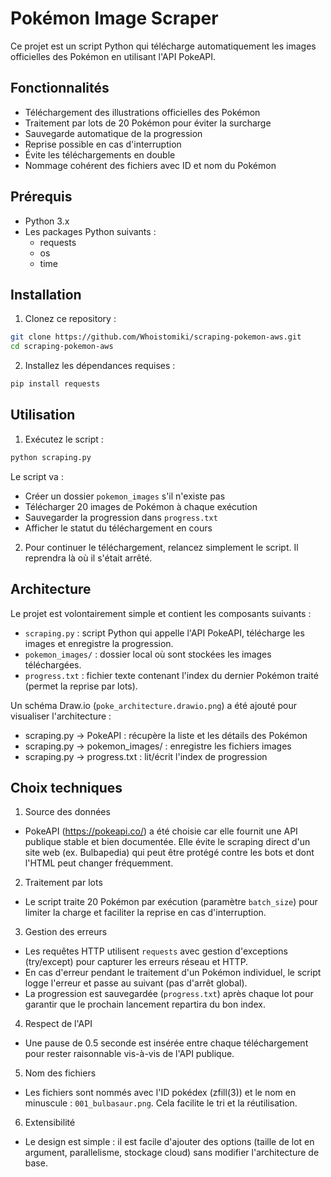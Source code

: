 # Pokémon Image Scraper

Ce projet est un script Python qui télécharge automatiquement les images officielles des Pokémon en utilisant l'API PokeAPI.

## Fonctionnalités

- Téléchargement des illustrations officielles des Pokémon
- Traitement par lots de 20 Pokémon pour éviter la surcharge
- Sauvegarde automatique de la progression
- Reprise possible en cas d'interruption
- Évite les téléchargements en double
- Nommage cohérent des fichiers avec ID et nom du Pokémon

## Prérequis

- Python 3.x
- Les packages Python suivants :
  - requests
  - os
  - time

## Installation

1. Clonez ce repository :
```bash
git clone https://github.com/Whoistomiki/scraping-pokemon-aws.git
cd scraping-pokemon-aws
```

2. Installez les dépendances requises :
```bash
pip install requests
```

## Utilisation

1. Exécutez le script :

```bash
python scraping.py
```

Le script va :
- Créer un dossier `pokemon_images` s'il n'existe pas
- Télécharger 20 images de Pokémon à chaque exécution
- Sauvegarder la progression dans `progress.txt`
- Afficher le statut du téléchargement en cours

2. Pour continuer le téléchargement, relancez simplement le script. Il reprendra là où il s'était arrêté.

## Architecture

Le projet est volontairement simple et contient les composants suivants :

- `scraping.py` : script Python qui appelle l'API PokeAPI, télécharge les images et enregistre la progression.
- `pokemon_images/` : dossier local où sont stockées les images téléchargées.
- `progress.txt` : fichier texte contenant l'index du dernier Pokémon traité (permet la reprise par lots).

Un schéma Draw.io (`poke_architecture.drawio.png`) a été ajouté pour visualiser l'architecture :

- scraping.py -> PokeAPI : récupère la liste et les détails des Pokémon
- scraping.py -> pokemon_images/ : enregistre les fichiers images
- scraping.py -> progress.txt : lit/écrit l'index de progression

## Choix techniques

1. Source des données

  - PokeAPI (https://pokeapi.co/) a été choisie car elle fournit une API publique stable et bien documentée. Elle évite le scraping direct d'un site web (ex. Bulbapedia) qui peut être protégé contre les bots et dont l'HTML peut changer fréquemment.

2. Traitement par lots

  - Le script traite 20 Pokémon par exécution (paramètre `batch_size`) pour limiter la charge et faciliter la reprise en cas d'interruption.

3. Gestion des erreurs

  - Les requêtes HTTP utilisent `requests` avec gestion d'exceptions (try/except) pour capturer les erreurs réseau et HTTP.
  - En cas d'erreur pendant le traitement d'un Pokémon individuel, le script logge l'erreur et passe au suivant (pas d'arrêt global).
  - La progression est sauvegardée (`progress.txt`) après chaque lot pour garantir que le prochain lancement repartira du bon index.

4. Respect de l'API

  - Une pause de 0.5 seconde est insérée entre chaque téléchargement pour rester raisonnable vis-à-vis de l'API publique.

5. Nom des fichiers

  - Les fichiers sont nommés avec l'ID pokédex (zfill(3)) et le nom en minuscule : `001_bulbasaur.png`. Cela facilite le tri et la réutilisation.

6. Extensibilité

  - Le design est simple : il est facile d'ajouter des options (taille de lot en argument, parallelisme, stockage cloud) sans modifier l'architecture de base.

